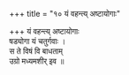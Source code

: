 +++
title = "१० यं वहन्त्य् अष्टायोगाः"

+++
यं वहन्त्य् अष्टायोगाः  
षड्योगा यं चतुर्गवाः ।  
स ते विषं वि बाधताम्  
उग्रो मध्यमशीर् इव ॥